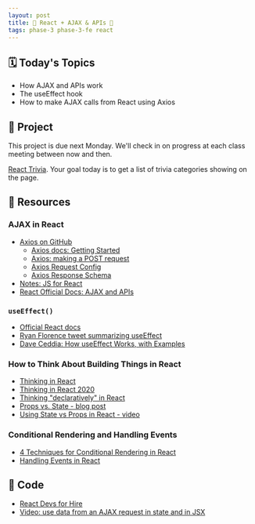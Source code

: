 ```yaml
---
layout: post
title: 🦊 React + AJAX & APIs 🦊
tags: phase-3 phase-3-fe react
---
```


## 🗓️ Today's Topics

- How AJAX and APIs work
- The useEffect hook
- How to make AJAX calls from React using Axios

## 🎯 Project

This project is due next Monday. We'll check in on progress at each class meeting between now and then.

[React Trivia](https://classroom.github.com/a/SjjV2WbT). Your goal today is to get a list of trivia categories showing on the page.

## 🔖 Resources

### AJAX in React

- [Axios on GitHub](https://github.com/axios/axios)
    - [Axios docs: Getting Started](https://axios-http.com/docs/intro)
    - [Axios: making a POST request](https://github.com/axios/axios#axiosconfig)
    - [Axios Request Config](https://github.com/axios/axios#request-config)
    - [Axios Response Schema](https://github.com/axios/axios#response-schema)
- [Notes: JS for React](https://github.com/momentumlearn/student-resources/blob/main/articles/js-for-react.md)
- [React Official Docs: AJAX and APIs](https://reactjs.org/docs/faq-ajax.html)

### `useEffect()`

- [Official React docs](https://reactjs.org/docs/hooks-effect.html)
- [Ryan Florence tweet summarizing useEffect](https://twitter.com/ryanflorence/status/1125041041063665666)
- [Dave Ceddia: How useEffect Works, with Examples](https://daveceddia.com/useeffect-hook-examples/)

### How to Think About Building Things in React

- [Thinking in React](https://reactjs.org/docs/thinking-in-react.html)
- [Thinking in React 2020](https://dev.to/laserreindeer/thinking-in-react-the-2020-version-4c18)
- [Thinking "declaratively" in React](https://daveceddia.com/thinking-statefully/)
- [Props vs. State - blog post](https://lucybain.com/blog/2016/react-state-vs-pros/)
- [Using State vs Props in React - video](https://www.youtube.com/watch?v=IYvD9oBCuJI)

### Conditional Rendering and Handling Events

- [4 Techniques for Conditional Rendering in React](https://linguinecode.com/post/4-techniques-conditional-render-react-props-state)
- [Handling Events in React](https://blog.logrocket.com/a-guide-to-react-onclick-event-handlers-d411943b14dd/)

## 👾 Code

- [React Devs for Hire](https://github.com/Momentum-Team-12/example-react-devs-for-hire)
- [Video: use data from an AJAX request in state and in JSX](https://www.loom.com/share/0cc8d2dee98e4c108e2de62ca8ad1388)
